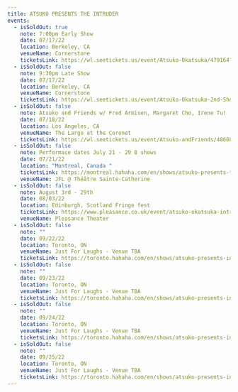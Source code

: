 ```yaml
---
title: ATSUKO PRESENTS THE INTRUDER
events:
  - isSoldOut: true
    note: 7:00pm Early Show
    date: 07/17/22
    location: Berkeley, CA
    venueName: Cornerstone
    ticketsLink: https://wl.seetickets.us/event/Atsuko-Okatsuka/479164?afflky=CornerstoneBerkeley
  - isSoldOut: false
    note: 9:30pm Late Show
    date: 07/17/22
    location: Berkeley, CA
    venueName: Cornerstone
    ticketsLink: https://wl.seetickets.us/event/Atsuko-Okatsuka-2nd-Show/487578?afflky=CornerstoneBerkeley
  - isSoldOut: false
    note: Atsuko and Friends w/ Fred Armisen, Margaret Cho, Irene Tu!
    date: 07/18/22
    location: Los Angeles, CA
    venueName: The Largo at the Coronet
    ticketsLink: https://wl.seetickets.us/event/Atsuko-andFriends/486688?afflky=LargoAtTheCoronet
  - isSoldOut: false
    note: Performace dates July 21 - 29 8 shows
    date: 07/21/22
    location: "Montreal, Canada "
    ticketsLink: https://montreal.hahaha.com/en/shows/atsuko-presents-the-intruder
    venueName: JFL @ Théâtre Sainte-Catherine
  - isSoldOut: false
    note: August 3rd - 29th
    date: 08/03/22
    location: Edinburgh, Scotland Fringe fest
    ticketsLink: https://www.pleasance.co.uk/event/atsuko-okatsuka-intruder/performances
    venueName: Pleasance Theater
  - isSoldOut: false
    note: ""
    date: 09/22/22
    location: Toronto, ON
    venueName: Just For Laughs - Venue TBA
    ticketsLink: https://toronto.hahaha.com/en/shows/atsuko-presents-intruder
  - isSoldOut: false
    note: ""
    date: 09/23/22
    location: Toronto, ON
    venueName: Just For Laughs - Venue TBA
    ticketsLink: https://toronto.hahaha.com/en/shows/atsuko-presents-intruder
  - isSoldOut: false
    note: ""
    date: 09/24/22
    location: Toronto, ON
    venueName: Just For Laughs - Venue TBA
    ticketsLink: https://toronto.hahaha.com/en/shows/atsuko-presents-intruder
  - isSoldOut: false
    note: ""
    date: 09/25/22
    location: Toronto, ON
    venueName: Just For Laughs - Venue TBA
    ticketsLink: https://toronto.hahaha.com/en/shows/atsuko-presents-intruder
---
```

